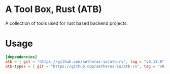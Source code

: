 # A Tool Box, Rust (ATB) 

A collection of tools used for rust based backend projects.  

# Usage

```Cargo.toml
[dependencies]
atb = { git = "https://github.com/aetheras-io/atb-rs", tag = "v0.13.0", features = ["eventsourcing", "fixtures"] }
atb-types = { git = "https://github.com/aetheras-io/atb-rs", tag = "v0.13.0", features = ["jwt"] }
```
